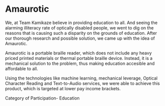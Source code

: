 # Amaurotic

We, at Team Kamikaze believe in providing education to all. And seeing the alarming illiteracy rate of optically disabled people, we went to dig on the reasons that is causing such a disparity on the grounds of education. After our thorough research and possible solution, we came up with the idea of Amaurotic.

Amaurotic is a portable braille reader, which does not include any heavy priced printed materials or thermal portable braille device. Instead, it is a mechanical solution to the problem, thus making education accesible and affordable to all.

Using the technologies like machine learning, mechanical leverage, Optical Character Reading and Text-to-Audio services, we were able to achieve this product, which is targeted at lower pay income brackets.

Category of Participation- Education
